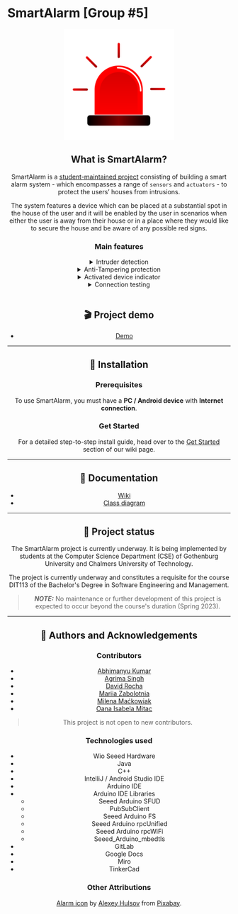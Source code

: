 # SmartAlarm [Group #5]

<div align="center">
 <img src="assets/alarm_image.png"
  alt="SmartAlarm icon"
 width="250" 
 height="250" 
</div>


## What is SmartAlarm?

SmartAlarm is a [student-maintained project](#🚨-project-status) consisting of building a smart alarm system - which encompasses a range of `sensors` and `actuators` - to protect the users’ houses from intrusions. 

The system features a device which can be placed at a substantial spot in the house of the user and it will be enabled by the user in scenarios when either the user is away from their house or in a place where they would like to secure the house and be aware of any possible red signs.

### Main features

<details>
<summary>Intruder detection</summary>

```
Whenever an intruder is detected, a red LED will be activated, the speaker will produce an alerting sound and a notification will be sent to a remote device to inform about the danger.
```

</details>

<details>
<summary>Anti-Tampering protection</summary>

```
Detects whether someone is trying to move or damage the device itself by integrating a gyroscope sensor. A red LED and alerting speakers are activated immediately.
```

</details>

<details>
<summary>Activated device indicator</summary>

```
Indicates that the vicinity is protected, signaling the owner and deterring would-be intruders. Uses a green LED.
```

</details>

<details>
<summary>Connection testing</summary>

```
Check if the communication is working as intended, in which case clicking a physical button will allow users to ping the remote device.
```

</details>
<br>

## 🎬 Project demo
* [Demo](https://youtube.com)

---

## 🔨 Installation

### Prerequisites
To use SmartAlarm, you must have a **PC / Android device** with **Internet connection**. 

### Get Started
For a detailed step-to-step install guide, head over to the [Get Started](https://git.chalmers.se/courses/dit113/2023/group-5/smartalarm/-/wikis/Get-Started) section of our wiki page.

--- 

## 📃 Documentation
* [Wiki](https://git.chalmers.se/courses/dit113/2023/group-5/smartalarm/-/wikis/home)
* [Class diagram](https://miro.com/app/board/uXjVMWJNY1k=/)

---
## 🚨 Project status

The SmartAlarm project is currently underway. It is being implemented by students at the Computer Science Department (CSE) of Gothenburg University and Chalmers University of Technology. 

The project is currently underway and constitutes a requisite for the course DIT113 of the Bachelor's Degree in Software Engineering and Management.

>**_NOTE:_** No maintenance or further development of this project is expected to occur beyond the course's duration (Spring 2023).

---
## 👥 Authors and Acknowledgements

### Contributors

* [Abhimanyu Kumar](https://git.chalmers.se/kumarab)
* [Agrima Singh](https://git.chalmers.se/agrima)
* [David Rocha](https://git.chalmers.se/davidroc)
* [Mariia Zabolotnia](https://git.chalmers.se/mariiaz)
* [Milena Maćkowiak](https://git.chalmers.se/milenam)
* [Oana Isabela Mitac](https://git.chalmers.se/mitac)

>This project is not open to new contributors.

### Technologies used
* Wio Seeed Hardware
* Java
* C++
* IntelliJ / Android Studio IDE
* Arduino IDE
* Arduino IDE Libraries
  * Seeed Arduino SFUD
  * PubSubClient
  * Seeed Arduino FS
  * Seeed Arduino rpcUnified
  * Seeed Arduino rpcWiFi
  * Seeed_Arduino_mbedtls
* GitLab
* Google Docs
* Miro
* TinkerCad

### Other Attributions

<a href="https://pixabay.com/illustrations/flasher-signal-police-alarm-5027727/
">Alarm icon</a> by <a href="https://pixabay.com/users/alexey_hulsov-388655/?utm_source=link-attribution&amp;utm_medium=referral&amp;utm_campaign=image&amp;utm_content=5027727">Alexey Hulsov</a> from <a href="https://pixabay.com//?utm_source=link-attribution&amp;utm_medium=referral&amp;utm_campaign=image&amp;utm_content=5027727">Pixabay</a>.


